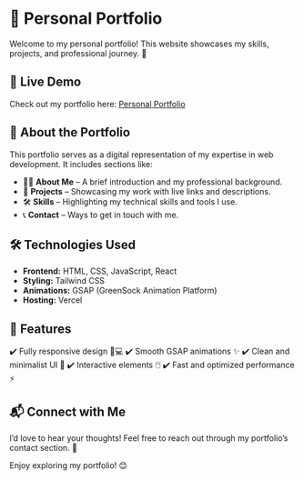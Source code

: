 # 🚀 Personal Portfolio

Welcome to my personal portfolio! This website showcases my skills, projects, and professional journey. 🌟

## 🔗 Live Demo
Check out my portfolio here: [Personal Portfolio](https://personal-portfolio-jet-pi.vercel.app/)

## 📌 About the Portfolio
This portfolio serves as a digital representation of my expertise in web development. It includes sections like:
- 🧑‍💻 **About Me** – A brief introduction and my professional background.
- 💼 **Projects** – Showcasing my work with live links and descriptions.
- 🛠 **Skills** – Highlighting my technical skills and tools I use.
- 📞 **Contact** – Ways to get in touch with me.

## 🛠 Technologies Used
- **Frontend:** HTML, CSS, JavaScript, React
- **Styling:** Tailwind CSS
- **Animations:** GSAP (GreenSock Animation Platform)
- **Hosting:** Vercel

## 🎨 Features
✔️ Fully responsive design 📱💻
✔️ Smooth GSAP animations ✨
✔️ Clean and minimalist UI 🎨
✔️ Interactive elements 🖱️
✔️ Fast and optimized performance ⚡

## 📬 Connect with Me
I’d love to hear your thoughts! Feel free to reach out through my portfolio’s contact section. 💌

Enjoy exploring my portfolio! 😊
